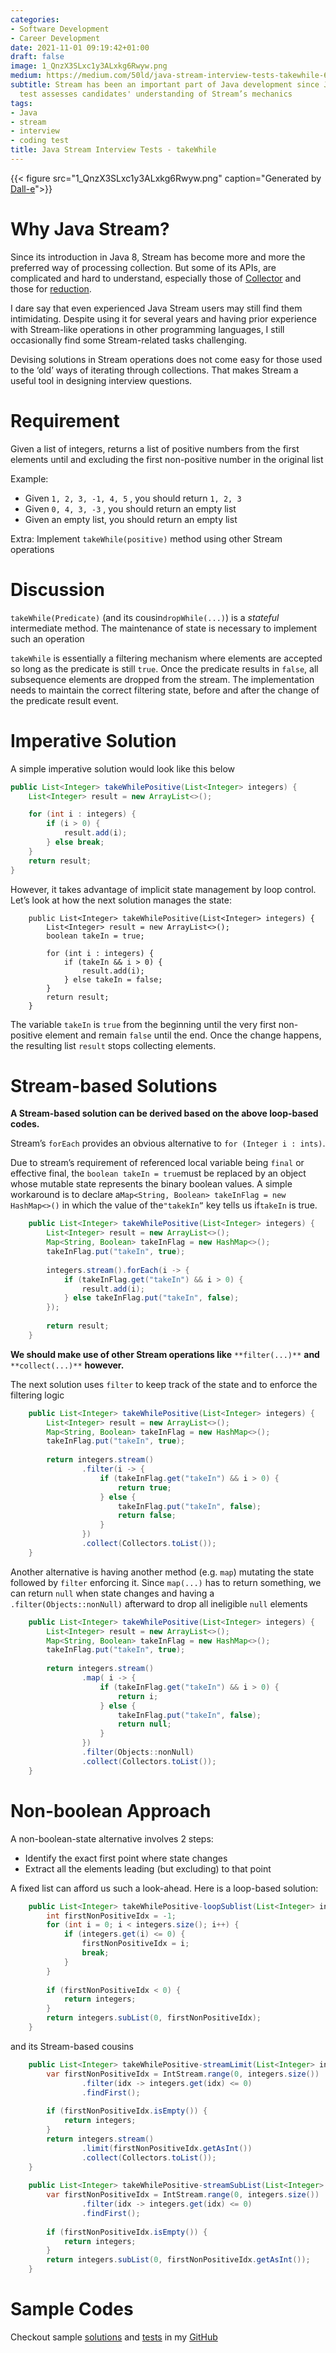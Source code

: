 ```yaml
---
categories:
- Software Development
- Career Development
date: 2021-11-01 09:19:42+01:00
draft: false
image: 1_QnzX3SLxc1y3ALxkg6Rwyw.png
medium: https://medium.com/50ld/java-stream-interview-tests-takewhile-6bd4a67e35e0
subtitle: Stream has been an important part of Java development since Java 8. This
  test assesses candidates' understanding of Stream’s mechanics
tags:
- Java
- stream
- interview
- coding test
title: Java Stream Interview Tests - takeWhile
---
```


{{< figure src="1_QnzX3SLxc1y3ALxkg6Rwyw.png" caption="Generated by [Dall-e](https://labs.openai.com/s/wxXrNGBn2waq9Un2LZxXNeGv)">}}


# Why Java Stream?

Since its introduction in Java 8, Stream has become more and more the preferred way of processing collection. But some of its APIs, are complicated and hard to understand, especially those of [Collector](https://docs.oracle.com/javase/8/docs/api/java/util/stream/Collector.html) and those for [reduction](https://docs.oracle.com/javase/8/docs/api/java/util/stream/Stream.html#reduce-U-java.util.function.BiFunction-java.util.function.BinaryOperator-).

I dare say that even experienced Java Stream users may still find them intimidating. Despite using it for several years and having prior experience with Stream-like operations in other programming languages, I still occasionally find some Stream-related tasks challenging.

Devising solutions in Stream operations does not come easy for those used to the ‘old’ ways of iterating through collections. That makes Stream a useful tool in designing interview questions.

# Requirement

Given a list of integers, returns a list of positive numbers from the first elements until and excluding the first non-positive number in the original list

Example:

*   Given `1, 2, 3, -1, 4, 5` , you should return `1, 2, 3`
*   Given `0, 4, 3, -3` , you should return an empty list
*   Given an empty list, you should return an empty list

Extra: Implement `takeWhile(positive)` method using other Stream operations

# Discussion

`takeWhile(Predicate)` (and its cousin`dropWhile(...)`) is a _stateful_ intermediate method. The maintenance of state is necessary to implement such an operation

`takeWhile` is essentially a filtering mechanism where elements are accepted so long as the predicate is still `true`. Once the predicate results in `false`, all subsequence elements are dropped from the stream. The implementation needs to maintain the correct filtering state, before and after the change of the predicate result event.

# Imperative Solution

A simple imperative solution would look like this below

```java
public List<Integer> takeWhilePositive(List<Integer> integers) {  
    List<Integer> result = new ArrayList<>();  

    for (int i : integers) {  
        if (i > 0) {  
            result.add(i);  
        } else break;  
    }  
    return result;  
}
```

However, it takes advantage of implicit state management by loop control. Let’s look at how the next solution manages the state:

```
    public List<Integer> takeWhilePositive(List<Integer> integers) {  
        List<Integer> result = new ArrayList<>();  
        boolean takeIn = true;  
  
        for (int i : integers) {  
            if (takeIn && i > 0) {  
                result.add(i);  
            } else takeIn = false;  
        }  
        return result;  
    }
```

The variable `takeIn` is `true` from the beginning until the very first non-positive element and remain `false` until the end. Once the change happens, the resulting list `result` stops collecting elements.

# Stream-based Solutions

**A Stream-based solution can be derived based on the above loop-based codes.**

Stream’s `forEach` provides an obvious alternative to `for (Integer i : ints)`.

Due to stream’s requirement of referenced local variable being `final` or effective final, the `boolean takeIn = true`must be replaced by an object whose mutable state represents the binary boolean values. A simple workaround is to declare a`Map<String, Boolean> takeInFlag = new HashMap<>()` in which the value of the`"takekIn”` key tells us if`takeIn` is true.

```java
    public List<Integer> takeWhilePositive(List<Integer> integers) {  
        List<Integer> result = new ArrayList<>();  
        Map<String, Boolean> takeInFlag = new HashMap<>();  
        takeInFlag.put("takeIn", true);  
  
        integers.stream().forEach(i -> {  
            if (takeInFlag.get("takeIn") && i > 0) {  
                result.add(i);  
            } else takeInFlag.put("takeIn", false);  
        });  
  
        return result;  
    }
```

**We should make use of other Stream operations like** `**filter(...)**` **and** `**collect(...)**` **however.**

The next solution uses `filter` to keep track of the state and to enforce the filtering logic

```java
    public List<Integer> takeWhilePositive(List<Integer> integers) {  
        List<Integer> result = new ArrayList<>();  
        Map<String, Boolean> takeInFlag = new HashMap<>();  
        takeInFlag.put("takeIn", true);  
  
        return integers.stream()  
                .filter(i -> {  
                    if (takeInFlag.get("takeIn") && i > 0) {  
                        return true;  
                    } else {  
                        takeInFlag.put("takeIn", false);  
                        return false;  
                    }  
                })  
                .collect(Collectors.toList());  
    }
```

Another alternative is having another method (e.g. `map`) mutating the state followed by `filter` enforcing it. Since `map(...)` has to return something, we can return `null` when state changes and having a `.filter(Objects::nonNull)` afterward to drop all ineligible `null` elements

```java
    public List<Integer> takeWhilePositive(List<Integer> integers) {  
        List<Integer> result = new ArrayList<>();  
        Map<String, Boolean> takeInFlag = new HashMap<>();  
        takeInFlag.put("takeIn", true);  
  
        return integers.stream()  
                .map( i -> {  
                    if (takeInFlag.get("takeIn") && i > 0) {  
                        return i;  
                    } else {  
                        takeInFlag.put("takeIn", false);  
                        return null;  
                    }  
                })  
                .filter(Objects::nonNull)  
                .collect(Collectors.toList());  
    }
```

# Non-boolean Approach

A non-boolean-state alternative involves 2 steps:

*   Identify the exact first point where state changes
*   Extract all the elements leading (but excluding) to that point

A fixed list can afford us such a look-ahead. Here is a loop-based solution:

```java
    public List<Integer> takeWhilePositive-loopSublist(List<Integer> integers) {  
        int firstNonPositiveIdx = -1;  
        for (int i = 0; i < integers.size(); i++) {  
            if (integers.get(i) <= 0) {  
                firstNonPositiveIdx = i;  
                break;  
            }  
        }  
  
        if (firstNonPositiveIdx < 0) {  
            return integers;  
        }  
        return integers.subList(0, firstNonPositiveIdx);  
    }
```

and its Stream-based cousins

```java
    public List<Integer> takeWhilePositive-streamLimit(List<Integer> integers) {  
        var firstNonPositiveIdx = IntStream.range(0, integers.size())  
                .filter(idx -> integers.get(idx) <= 0)  
                .findFirst();  
  
        if (firstNonPositiveIdx.isEmpty()) {  
            return integers;  
        }  
        return integers.stream()  
                .limit(firstNonPositiveIdx.getAsInt())  
                .collect(Collectors.toList());  
    }  
  
    public List<Integer> takeWhilePositive-streamSubList(List<Integer> integers) {  
        var firstNonPositiveIdx = IntStream.range(0, integers.size())  
                .filter(idx -> integers.get(idx) <= 0)  
                .findFirst();  
  
        if (firstNonPositiveIdx.isEmpty()) {  
            return integers;  
        }  
        return integers.subList(0, firstNonPositiveIdx.getAsInt());  
    }
```

# Sample Codes

Checkout sample [solutions](https://github.com/geraldnguyen/coding-test-stream-takeWhile/blob/main/src/main/java/TakeWhile.java) and [tests](https://github.com/geraldnguyen/coding-test-stream-takeWhile/blob/main/src/test/java/TakeWhileTest.java) in my [GitHub](https://github.com/geraldnguyen/coding-test-stream-takeWhile)